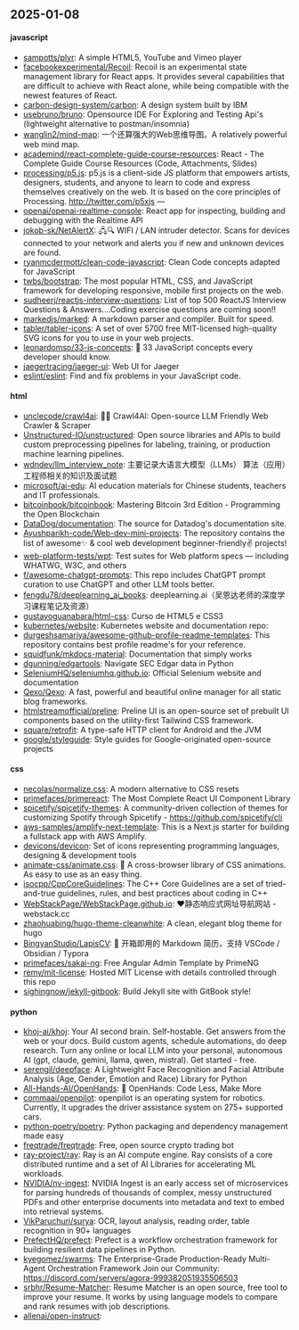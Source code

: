 ## 2025-01-08

#### javascript
* [sampotts/plyr](https://github.com/sampotts/plyr): A simple HTML5, YouTube and Vimeo player
* [facebookexperimental/Recoil](https://github.com/facebookexperimental/Recoil): Recoil is an experimental state management library for React apps. It provides several capabilities that are difficult to achieve with React alone, while being compatible with the newest features of React.
* [carbon-design-system/carbon](https://github.com/carbon-design-system/carbon): A design system built by IBM
* [usebruno/bruno](https://github.com/usebruno/bruno): Opensource IDE For Exploring and Testing Api's (lightweight alternative to postman/insomnia)
* [wanglin2/mind-map](https://github.com/wanglin2/mind-map): 一个还算强大的Web思维导图。A relatively powerful web mind map.
* [academind/react-complete-guide-course-resources](https://github.com/academind/react-complete-guide-course-resources): React - The Complete Guide Course Resources (Code, Attachments, Slides)
* [processing/p5.js](https://github.com/processing/p5.js): p5.js is a client-side JS platform that empowers artists, designers, students, and anyone to learn to code and express themselves creatively on the web. It is based on the core principles of Processing. http://twitter.com/p5xjs —
* [openai/openai-realtime-console](https://github.com/openai/openai-realtime-console): React app for inspecting, building and debugging with the Realtime API
* [jokob-sk/NetAlertX](https://github.com/jokob-sk/NetAlertX): 🖧🔍 WIFI / LAN intruder detector. Scans for devices connected to your network and alerts you if new and unknown devices are found.
* [ryanmcdermott/clean-code-javascript](https://github.com/ryanmcdermott/clean-code-javascript): Clean Code concepts adapted for JavaScript
* [twbs/bootstrap](https://github.com/twbs/bootstrap): The most popular HTML, CSS, and JavaScript framework for developing responsive, mobile first projects on the web.
* [sudheerj/reactjs-interview-questions](https://github.com/sudheerj/reactjs-interview-questions): List of top 500 ReactJS Interview Questions & Answers....Coding exercise questions are coming soon!!
* [markedjs/marked](https://github.com/markedjs/marked): A markdown parser and compiler. Built for speed.
* [tabler/tabler-icons](https://github.com/tabler/tabler-icons): A set of over 5700 free MIT-licensed high-quality SVG icons for you to use in your web projects.
* [leonardomso/33-js-concepts](https://github.com/leonardomso/33-js-concepts): 📜 33 JavaScript concepts every developer should know.
* [jaegertracing/jaeger-ui](https://github.com/jaegertracing/jaeger-ui): Web UI for Jaeger
* [eslint/eslint](https://github.com/eslint/eslint): Find and fix problems in your JavaScript code.

#### html
* [unclecode/crawl4ai](https://github.com/unclecode/crawl4ai): 🚀🤖 Crawl4AI: Open-source LLM Friendly Web Crawler & Scraper
* [Unstructured-IO/unstructured](https://github.com/Unstructured-IO/unstructured): Open source libraries and APIs to build custom preprocessing pipelines for labeling, training, or production machine learning pipelines.
* [wdndev/llm_interview_note](https://github.com/wdndev/llm_interview_note): 主要记录大语言大模型（LLMs） 算法（应用）工程师相关的知识及面试题
* [microsoft/ai-edu](https://github.com/microsoft/ai-edu): AI education materials for Chinese students, teachers and IT professionals.
* [bitcoinbook/bitcoinbook](https://github.com/bitcoinbook/bitcoinbook): Mastering Bitcoin 3rd Edition - Programming the Open Blockchain
* [DataDog/documentation](https://github.com/DataDog/documentation): The source for Datadog's documentation site.
* [Ayushparikh-code/Web-dev-mini-projects](https://github.com/Ayushparikh-code/Web-dev-mini-projects): The repository contains the list of awesome✨ & cool web development beginner-friendly✌️ projects!
* [web-platform-tests/wpt](https://github.com/web-platform-tests/wpt): Test suites for Web platform specs — including WHATWG, W3C, and others
* [f/awesome-chatgpt-prompts](https://github.com/f/awesome-chatgpt-prompts): This repo includes ChatGPT prompt curation to use ChatGPT and other LLM tools better.
* [fengdu78/deeplearning_ai_books](https://github.com/fengdu78/deeplearning_ai_books): deeplearning.ai（吴恩达老师的深度学习课程笔记及资源）
* [gustavoguanabara/html-css](https://github.com/gustavoguanabara/html-css): Curso de HTML5 e CSS3
* [kubernetes/website](https://github.com/kubernetes/website): Kubernetes website and documentation repo:
* [durgeshsamariya/awesome-github-profile-readme-templates](https://github.com/durgeshsamariya/awesome-github-profile-readme-templates): This repository contains best profile readme's for your reference.
* [squidfunk/mkdocs-material](https://github.com/squidfunk/mkdocs-material): Documentation that simply works
* [dgunning/edgartools](https://github.com/dgunning/edgartools): Navigate SEC Edgar data in Python
* [SeleniumHQ/seleniumhq.github.io](https://github.com/SeleniumHQ/seleniumhq.github.io): Official Selenium website and documentation
* [Qexo/Qexo](https://github.com/Qexo/Qexo): A fast, powerful and beautiful online manager for all static blog frameworks.
* [htmlstreamofficial/preline](https://github.com/htmlstreamofficial/preline): Preline UI is an open-source set of prebuilt UI components based on the utility-first Tailwind CSS framework.
* [square/retrofit](https://github.com/square/retrofit): A type-safe HTTP client for Android and the JVM
* [google/styleguide](https://github.com/google/styleguide): Style guides for Google-originated open-source projects

#### css
* [necolas/normalize.css](https://github.com/necolas/normalize.css): A modern alternative to CSS resets
* [primefaces/primereact](https://github.com/primefaces/primereact): The Most Complete React UI Component Library
* [spicetify/spicetify-themes](https://github.com/spicetify/spicetify-themes): A community-driven collection of themes for customizing Spotify through Spicetify - https://github.com/spicetify/cli
* [aws-samples/amplify-next-template](https://github.com/aws-samples/amplify-next-template): This is a Next.js starter for building a fullstack app with AWS Amplify.
* [devicons/devicon](https://github.com/devicons/devicon): Set of icons representing programming languages, designing & development tools
* [animate-css/animate.css](https://github.com/animate-css/animate.css): 🍿 A cross-browser library of CSS animations. As easy to use as an easy thing.
* [isocpp/CppCoreGuidelines](https://github.com/isocpp/CppCoreGuidelines): The C++ Core Guidelines are a set of tried-and-true guidelines, rules, and best practices about coding in C++
* [WebStackPage/WebStackPage.github.io](https://github.com/WebStackPage/WebStackPage.github.io): ❤️静态响应式网址导航网站 - webstack.cc
* [zhaohuabing/hugo-theme-cleanwhite](https://github.com/zhaohuabing/hugo-theme-cleanwhite): A clean, elegant blog theme for hugo
* [BingyanStudio/LapisCV](https://github.com/BingyanStudio/LapisCV): 📃 开箱即用的 Markdown 简历，支持 VSCode / Obsidian / Typora
* [primefaces/sakai-ng](https://github.com/primefaces/sakai-ng): Free Angular Admin Template by PrimeNG
* [remy/mit-license](https://github.com/remy/mit-license): Hosted MIT License with details controlled through this repo
* [sighingnow/jekyll-gitbook](https://github.com/sighingnow/jekyll-gitbook): Build Jekyll site with GitBook style!

#### python
* [khoj-ai/khoj](https://github.com/khoj-ai/khoj): Your AI second brain. Self-hostable. Get answers from the web or your docs. Build custom agents, schedule automations, do deep research. Turn any online or local LLM into your personal, autonomous AI (gpt, claude, gemini, llama, qwen, mistral). Get started - free.
* [serengil/deepface](https://github.com/serengil/deepface): A Lightweight Face Recognition and Facial Attribute Analysis (Age, Gender, Emotion and Race) Library for Python
* [All-Hands-AI/OpenHands](https://github.com/All-Hands-AI/OpenHands): 🙌 OpenHands: Code Less, Make More
* [commaai/openpilot](https://github.com/commaai/openpilot): openpilot is an operating system for robotics. Currently, it upgrades the driver assistance system on 275+ supported cars.
* [python-poetry/poetry](https://github.com/python-poetry/poetry): Python packaging and dependency management made easy
* [freqtrade/freqtrade](https://github.com/freqtrade/freqtrade): Free, open source crypto trading bot
* [ray-project/ray](https://github.com/ray-project/ray): Ray is an AI compute engine. Ray consists of a core distributed runtime and a set of AI Libraries for accelerating ML workloads.
* [NVIDIA/nv-ingest](https://github.com/NVIDIA/nv-ingest): NVIDIA Ingest is an early access set of microservices for parsing hundreds of thousands of complex, messy unstructured PDFs and other enterprise documents into metadata and text to embed into retrieval systems.
* [VikParuchuri/surya](https://github.com/VikParuchuri/surya): OCR, layout analysis, reading order, table recognition in 90+ languages
* [PrefectHQ/prefect](https://github.com/PrefectHQ/prefect): Prefect is a workflow orchestration framework for building resilient data pipelines in Python.
* [kyegomez/swarms](https://github.com/kyegomez/swarms): The Enterprise-Grade Production-Ready Multi-Agent Orchestration Framework Join our Community: https://discord.com/servers/agora-999382051935506503
* [srbhr/Resume-Matcher](https://github.com/srbhr/Resume-Matcher): Resume Matcher is an open source, free tool to improve your resume. It works by using language models to compare and rank resumes with job descriptions.
* [allenai/open-instruct](https://github.com/allenai/open-instruct): 

